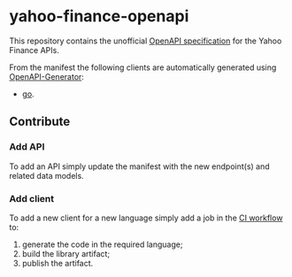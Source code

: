 # yahoo-finance-openapi

This repository contains the unofficial [OpenAPI specification](./api.yml) for the Yahoo Finance APIs.

From the manifest the following clients are automatically generated using [OpenAPI-Generator](https://openapi-generator.tech/):

* [go](./gen/go/yf).

## Contribute

### Add API

To add an API simply update the manifest with the new endpoint(s) and related data models.

### Add client

To add a new client for a new language simply add a job in the [CI workflow](./.github/workflows/generate-clients.yaml) to:

1. generate the code in the required language;
2. build the library artifact;
3. publish the artifact.
